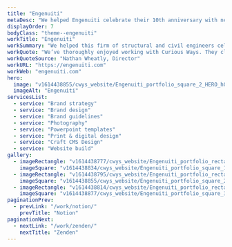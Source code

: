 ```yaml
---
title: "Engenuiti"
metaDesc: "We helped Engenuiti celebrate their 10th anniversary with new branding and website."
displayOrder: 7
bodyClass: "theme--engenuiti"
workTitle: "Engenuiti"
workSummary: "We helped this firm of structural and civil engineers celebrate their 10th anniversary with new branding and website."
workQuote: "We’ve thoroughly enjoyed working with Curious Ways. They clearly invested heavily in developing an excellent understanding of us and our practice, helping us understand our own needs and working with us to develop our brand identity. We’ve been in expert hands throughout whilst enjoying participating fully in their creative process."
workQuoteSource: "Nathan Wheatly, Director"
workURL: "https://engenuiti.com"
workWeb: "engenuiti.com"
hero:
  image: "v1614438855/cwys_website/Engenuiti_portfolio_square_2_HERO_h0dajb"
  imageAlt: "Engenuiti"
servicesList:
  - service: "Brand strategy"
  - service: "Brand design"
  - service: "Brand guidelines"
  - service: "Photography"
  - service: "Powerpoint templates"
  - service: "Print & digital design"
  - service: "Craft CMS Design"
  - service: "Website build"
gallery:
  - imageRectangle: "v1614438777/cwys_website/Engenuiti_portfolio_rectangle_1_xdyxyo"
    imageSquare: "v1614438834/cwys_website/Engenuiti_portfolio_square_1_zrfquh"
  - imageRectangle: "v1614438795/cwys_website/Engenuiti_portfolio_rectangle_2_ymzimg"
    imageSquare: "v1614438855/cwys_website/Engenuiti_portfolio_square_2_HERO_h0dajb"
  - imageRectangle: "v1614438814/cwys_website/Engenuiti_portfolio_rectangle_3_kpqkc9"
    imageSquare: "v1614438877/cwys_website/Engenuiti_portfolio_square_3_m7awsc"
paginationPrev:
  - prevLink: "/work/notion/"
    prevTitle: "Notion"
paginationNext:
  - nextLink: "/work/zenden/"
    nextTitle: "Zenden"
---
```

